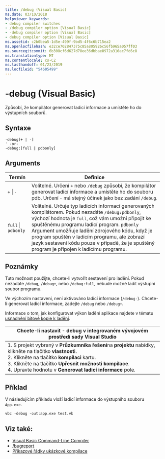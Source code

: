 ```yaml
---
title: /debug (Visual Basic)
ms.date: 03/10/2018
helpviewer_keywords:
- debug compiler switches
- /debug compiler option [Visual Basic]
- -debug compiler option [Visual Basic]
- debug compiler option [Visual Basic]
ms.assetid: c2b0bea5-1d5e-499f-9bd5-4f6c6b715ea2
ms.openlocfilehash: e32ce702847375c85a805926c56fb965a057ff03
ms.sourcegitcommit: 6b308cf6d627d78ee36dbbae8972a310ac7fd6c8
ms.translationtype: MT
ms.contentlocale: cs-CZ
ms.lasthandoff: 01/23/2019
ms.locfileid: "54605499"
---
```

# <a name="-debug-visual-basic"></a>-debug (Visual Basic)
Způsobí, že kompilátor generovat ladicí informace a umístěte ho do výstupních souborů.  
  
## <a name="syntax"></a>Syntaxe  
  
```  
-debug[+ | -]  
' -or-  
-debug:[full | pdbonly]  
```  
  
## <a name="arguments"></a>Arguments  
  
|Termín|Definice|  
|---|---|  
|`+` &#124; `-`|Volitelné. Určení `+` nebo `/debug` způsobí, že kompilátor generovat ladicí informace a umístěte ho do souboru pdb. Určení `-` má stejný účinek jako bez zadání `/debug`.|  
|`full` &#124; `pdbonly`|Volitelné. Určuje typ ladicích informací generovaných kompilátorem. Pokud nezadáte `/debug:pdbonly`, výchozí hodnota je `full`, což vám umožní připojit ke spuštěnému programu ladicí program. `pdbonly` Argument umožňuje ladění zdrojového kódu, když je program spuštěn v ladicím programu, ale zobrazí jazyk sestavení kódu pouze v případě, že je spuštěný program je připojen k ladicímu programu.|  
  
## <a name="remarks"></a>Poznámky  
 Tuto možnost použijte, chcete-li vytvořit sestavení pro ladění. Pokud nezadáte `/debug`, `/debug+`, nebo `/debug:full`, nebude možné ladit výstupní soubor programu.  
  
 Ve výchozím nastavení, není aktivováno ladicí informace (`/debug-`). Chcete-li generovat ladicí informace, zadejte `/debug` nebo `/debug+`.  
  
 Informace o tom, jak konfigurovat výkon ladění aplikace najdete v tématu [usnadnění bitové kopie k ladění](../../../framework/debug-trace-profile/making-an-image-easier-to-debug.md).  
  
|Chcete-li nastavit - debug v integrovaném vývojovém prostředí sady Visual Studio|  
|---|  
|1.  S projekt vybraný v **Průzkumníka řešení**na **projektu** nabídky, klikněte na tlačítko **vlastnosti**. <br />2.  Klikněte na tlačítko **kompilaci** kartu.<br />3.  Klikněte na tlačítko **Upřesnit možnosti kompilace**.<br />4.  Upravte hodnotu v **Generovat ladicí informace** pole.|  
  
## <a name="example"></a>Příklad  
 V následujícím příkladu vloží ladicí informace do výstupního souboru `App.exe`.  
  
```  
vbc -debug -out:app.exe test.vb  
```  
  
## <a name="see-also"></a>Viz také:
- [Visual Basic Command-Line Compiler](../../../visual-basic/reference/command-line-compiler/index.md)
- [/bugreport](../../../visual-basic/reference/command-line-compiler/bugreport.md)
- [Příkazové řádky ukázkové kompilace](../../../visual-basic/reference/command-line-compiler/sample-compilation-command-lines.md)
